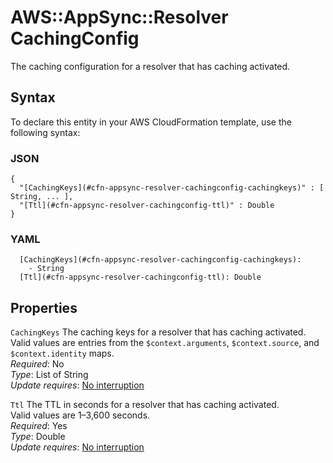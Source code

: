 # AWS::AppSync::Resolver CachingConfig<a name="aws-properties-appsync-resolver-cachingconfig"></a>

The caching configuration for a resolver that has caching activated\.

## Syntax<a name="aws-properties-appsync-resolver-cachingconfig-syntax"></a>

To declare this entity in your AWS CloudFormation template, use the following syntax:

### JSON<a name="aws-properties-appsync-resolver-cachingconfig-syntax.json"></a>

```
{
  "[CachingKeys](#cfn-appsync-resolver-cachingconfig-cachingkeys)" : [ String, ... ],
  "[Ttl](#cfn-appsync-resolver-cachingconfig-ttl)" : Double
}
```

### YAML<a name="aws-properties-appsync-resolver-cachingconfig-syntax.yaml"></a>

```
  [CachingKeys](#cfn-appsync-resolver-cachingconfig-cachingkeys): 
    - String
  [Ttl](#cfn-appsync-resolver-cachingconfig-ttl): Double
```

## Properties<a name="aws-properties-appsync-resolver-cachingconfig-properties"></a>

`CachingKeys`  <a name="cfn-appsync-resolver-cachingconfig-cachingkeys"></a>
The caching keys for a resolver that has caching activated\.  
Valid values are entries from the `$context.arguments`, `$context.source`, and `$context.identity` maps\.  
*Required*: No  
*Type*: List of String  
*Update requires*: [No interruption](https://docs.aws.amazon.com/AWSCloudFormation/latest/UserGuide/using-cfn-updating-stacks-update-behaviors.html#update-no-interrupt)

`Ttl`  <a name="cfn-appsync-resolver-cachingconfig-ttl"></a>
The TTL in seconds for a resolver that has caching activated\.  
Valid values are 1–3,600 seconds\.  
*Required*: Yes  
*Type*: Double  
*Update requires*: [No interruption](https://docs.aws.amazon.com/AWSCloudFormation/latest/UserGuide/using-cfn-updating-stacks-update-behaviors.html#update-no-interrupt)